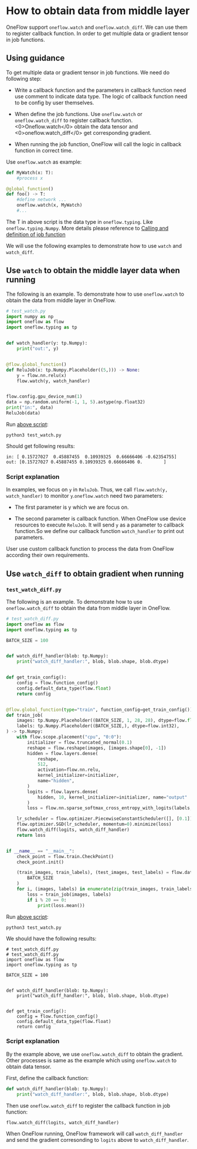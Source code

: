 # How to obtain data from middle layer

OneFlow support `oneflow.watch` and `oneflow.watch_diff`. We can use them to register callback function. In order to get multiple data or gradient tensor in job functions.

## Using guidance

To get multiple data or gradient tensor in job functions. We need do following step:

* Write a callback function and the parameters in callback function need use comment to indicate data type. The logic of callback function need to be config by user themselves.

* When define the job functions. Use  `oneflow.watch` or  `oneflow.watch_diff` to register callback function. <0>Oneflow.watch</0> obtain the data tensor and <0>oneflow.watch_diff</0> get corresponding gradient.

* When running the job function, OneFlow will call the logic in callback function in correct time.

Use `oneflow.watch` as example:

```python
def MyWatch(x: T):
    #process x

@global_function()
def foo() -> T:
    #define network ...
    oneflow.watch(x, MyWatch)
    #...
```

The T in above script is the data type in `oneflow.typing`. Like  `oneflow.typing.Numpy`. More details please reference to [Calling and definition of job function](job_function_define_call.md)

We will use the following examples to demonstrate how to use  `watch` and `watch_diff`.

## Use  `watch` to obtain the middle layer data when running

The following is an example. To demonstrate how to use `oneflow.watch` to obtain the data from middle layer in OneFlow.
```python
# test_watch.py
import numpy as np
import oneflow as flow
import oneflow.typing as tp


def watch_handler(y: tp.Numpy):
    print("out:", y)


@flow.global_function()
def ReluJob(x: tp.Numpy.Placeholder((5,))) -> None:
    y = flow.nn.relu(x)
    flow.watch(y, watch_handler)


flow.config.gpu_device_num(1)
data = np.random.uniform(-1, 1, 5).astype(np.float32)
print("in:", data)
ReluJob(data)
```

Run [above script](../code/extended_topics/test_watch.py):
```
python3 test_watch.py
```

Should get following results:
```
in: [ 0.15727027  0.45887455  0.10939325  0.66666406 -0.62354755]
out: [0.15727027 0.45887455 0.10939325 0.66666406 0.        ]
```

### Script explanation
In examples, we focus on  `y` in `ReluJob`. Thus, we call `flow.watch(y, watch_handler)` to monitor `y`.`oneflow.watch` need two parameters:

* The first parameter is y which we are focus on.

* The second parameter is callback function. When OneFlow use device resources to execute `ReluJob`. It will send `y`  as a parameter to callback function.So we define our callback function  `watch_handler` to print out parameters.

User use custom callback function to process the data from OneFlow according their own requirements.

## Use  `watch_diff` to obtain gradient when running
### `test_watch_diff.py`
The following is an example. To demonstrate how to use `oneflow.watch_diff` to obtain the data from middle layer in OneFlow.
```python
# test_watch_diff.py
import oneflow as flow
import oneflow.typing as tp

BATCH_SIZE = 100


def watch_diff_handler(blob: tp.Numpy):
    print("watch_diff_handler:", blob, blob.shape, blob.dtype)


def get_train_config():
    config = flow.function_config()
    config.default_data_type(flow.float)
    return config


@flow.global_function(type="train", function_config=get_train_config())
def train_job(
    images: tp.Numpy.Placeholder((BATCH_SIZE, 1, 28, 28), dtype=flow.float),
    labels: tp.Numpy.Placeholder((BATCH_SIZE,), dtype=flow.int32),
) -> tp.Numpy:
    with flow.scope.placement("cpu", "0:0"):
        initializer = flow.truncated_normal(0.1)
        reshape = flow.reshape(images, [images.shape[0], -1])
        hidden = flow.layers.dense(
            reshape,
            512,
            activation=flow.nn.relu,
            kernel_initializer=initializer,
            name="hidden",
        )
        logits = flow.layers.dense(
            hidden, 10, kernel_initializer=initializer, name="output"
        )
        loss = flow.nn.sparse_softmax_cross_entropy_with_logits(labels, logits)

    lr_scheduler = flow.optimizer.PiecewiseConstantScheduler([], [0.1])
    flow.optimizer.SGD(lr_scheduler, momentum=0).minimize(loss)
    flow.watch_diff(logits, watch_diff_handler)
    return loss


if __name__ == "__main__":
    check_point = flow.train.CheckPoint()
    check_point.init()

    (train_images, train_labels), (test_images, test_labels) = flow.data.load_mnist(
        BATCH_SIZE
    )
    for i, (images, labels) in enumerate(zip(train_images, train_labels)):
        loss = train_job(images, labels)
        if i % 20 == 0:
            print(loss.mean())
```

Run [above script](../code/extended_topics/test_watch_diff.py):
```
python3 test_watch.py
```
We should have the following results:
```
# test_watch_diff.py
# test_watch_diff.py
import oneflow as flow
import oneflow.typing as tp

BATCH_SIZE = 100


def watch_diff_handler(blob: tp.Numpy):
    print("watch_diff_handler:", blob, blob.shape, blob.dtype)


def get_train_config():
    config = flow.function_config()
    config.default_data_type(flow.float)
    return config
```
### Script explanation
By the example above, we use `oneflow.watch_diff` to obtain the gradient. Other processes is same as the example which using `oneflow.watch`  to obtain data tensor.

First, define the callback function:
```python
def watch_diff_handler(blob: tp.Numpy):
    print("watch_diff_handler:", blob, blob.shape, blob.dtype)
```

Then use  `oneflow.watch_diff` to register the callback function in job function:
```python
flow.watch_diff(logits, watch_diff_handler)
```

When OneFlow running, OneFlow framework will call `watch_diff_handler` and send the gradient corresonding to `logits` above to  `watch_diff_handler`.
